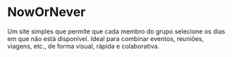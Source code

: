 # NowOrNever
Um site simples que permite que cada membro do grupo selecione os dias em que não está disponível. Ideal para combinar eventos, reuniões, viagens, etc., de forma visual, rápida e colaborativa.
